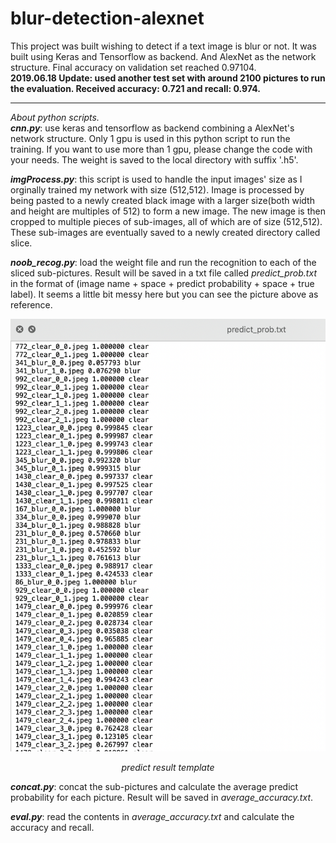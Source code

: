# blur-detection-alexnet

  This project was built wishing to detect if a text image is blur or not. It was built using Keras and Tensorflow as backend. And AlexNet as the network structure. Final accuracy on validation set reached 0.97104.  
  **2019.06.18 Update: used another test set with around 2100 pictures to run the evaluation. Received accuracy: 0.721 and recall: 0.974.**

****
*About python scripts.*  
  ***cnn.py***: use keras and tensorflow as backend combining a AlexNet's network structure. Only 1 gpu is used in this python script to run the training. If you want to use more than 1 gpu, please change the code with your needs. The weight is saved to the local directory with suffix '.h5'.  
    
  ***imgProcess.py***: this script is used to handle the input images' size as I orginally trained my network with size (512,512). Image is processed by being pasted to a newly created black image with a larger size(both width and height are multiples of 512) to form a new image. The new image is then cropped to multiple pieces of sub-images, all of which are of size (512,512). These sub-images are eventually saved to a newly created directory called slice.  
    
  ***noob_recog.py***: load the weight file and run the recognition to each of the sliced sub-pictures. Result will be saved in a txt file called _predict_prob.txt_ in the format of (image name + space + predict probability + space + true label). It seems a little bit messy here but you can see the picture above as reference.  
  <p align="center">
	<img src="https://github.com/SixTRaps/blur-detection-alexnet/blob/master/predict_result_template.png" alt="Sample"  width="508" height="692">
	<p align="center">
		<em>predict result template</em>
	</p>
</p>  

  ***concat.py***: concat the sub-pictures and calculate the average predict probability for each picture. Result will be saved in _average_accuracy.txt_.  
  
  ***eval.py***: read the contents in _average_accuracy.txt_ and calculate the accuracy and recall.
